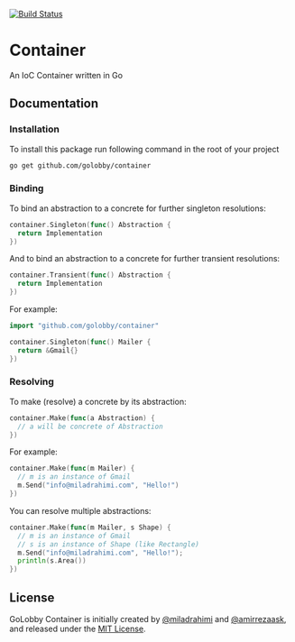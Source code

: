 [![Build Status](https://travis-ci.org/golobby/container.svg?branch=master)](https://travis-ci.org/golobby/container)

# Container
An IoC Container written in Go

## Documentation

### Installation
To install this package run following command in the root of your project

```bash
go get github.com/golobby/container
```

### Binding
To bind an abstraction to a concrete for further singleton resolutions:

```go
container.Singleton(func() Abstraction {
  return Implementation
})
```

And to bind an abstraction to a concrete for further transient resolutions:

```go
container.Transient(func() Abstraction {
  return Implementation
})
```

For example:

```go
import "github.com/golobby/container"

container.Singleton(func() Mailer {
  return &Gmail{}
})
```

### Resolving

To make (resolve) a concrete by its abstraction:

```go
container.Make(func(a Abstraction) {
  // a will be concrete of Abstraction
})
```

For example:

```go
container.Make(func(m Mailer) {
  // m is an instance of Gmail
  m.Send("info@miladrahimi.com", "Hello!")
})
```

You can resolve multiple abstractions:

```go
container.Make(func(m Mailer, s Shape) {
  // m is an instance of Gmail
  // s is an instance of Shape (like Rectangle)
  m.Send("info@miladrahimi.com", "Hello!");
  println(s.Area())
})
```

## License

GoLobby Container is initially created by 
[@miladrahimi](https://github.com/miladrahimi) and [@amirrezaask](https://github.com/amirrezaask),
and released under the [MIT License](http://opensource.org/licenses/mit-license.php).

